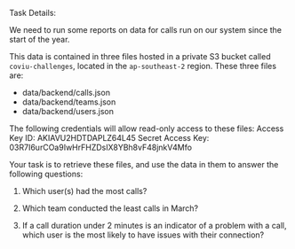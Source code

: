 Task Details:

We need to run some reports on data for calls run on our system since the start of the year.

This data is contained in three files hosted in a private S3 bucket called `coviu-challenges`, located in the `ap-southeast-2` region. These three files are:

- data/backend/calls.json
- data/backend/teams.json
- data/backend/users.json

The following credentials will allow read-only access to these files:
Access Key ID: AKIAVU2HDTDAPLZ64L45
Secret Access Key: 03R7I6urCOa9IwHrFHZDsIX8YBh8vF48jnkV4Mfo

Your task is to retrieve these files, and use the data in them to answer the following questions:

1. Which user(s) had the most calls?

2. Which team conducted the least calls in March?

3. If a call duration under 2 minutes is an indicator of a problem with a call, which user is the most likely to have issues with their connection?